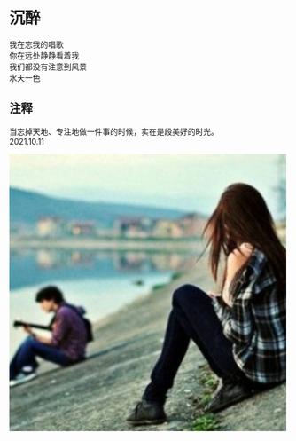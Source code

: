# 沉醉
   
我在忘我的唱歌   
你在远处静静看着我   
我们都没有注意到风景   
水天一色   
   
## 注释
   
当忘掉天地、专注地做一件事的时候，实在是段美好的时光。   
2021.10.11   
   
![fscj_cz](..\Images\fscj_cz.jpg)   